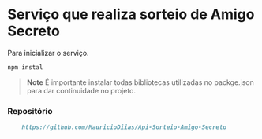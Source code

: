 
# Serviço que realiza sorteio de Amigo Secreto 

Para inicializar o serviço.

```md
npm instal
```

> **Note**
> É importante instalar todas bibliotecas utilizadas no packge.json para dar continuidade no projeto.

### Repositório 


```md
    https://github.com/MauricioDiias/Api-Sorteio-Amigo-Secreto
```

